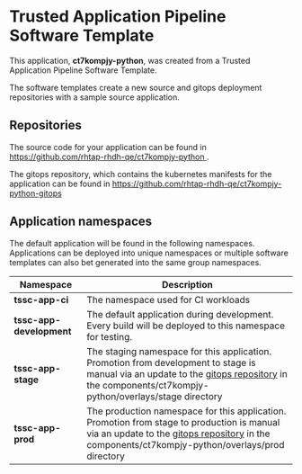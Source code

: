 # Trusted Application Pipeline Software Template

This application, **ct7kompjy-python**, was created from a Trusted Application Pipeline Software Template.

The software templates create a new source and gitops deployment repositories with a sample source application. 

## Repositories

The source code for your application can be found in [https://github.com/rhtap-rhdh-qe/ct7kompjy-python ](https://github.com/rhtap-rhdh-qe/ct7kompjy-python ).
 
The gitops repository, which contains the kubernetes manifests for the application can be found in 
[https://github.com/rhtap-rhdh-qe/ct7kompjy-python-gitops ](https://github.com/rhtap-rhdh-qe/ct7kompjy-python-gitops ) 

## Application namespaces 

The default application will be found in the following namespaces. Applications can be deployed into unique namespaces or multiple software templates can also bet generated into the same group namespaces.  

|  Namespace   |  Description   |  
| -------- | -------- |
| **tssc-app-ci** | The namespace used for CI workloads |
| **tssc-app-development** | The default application during development. Every build will be deployed to this namespace for testing. |
| **tssc-app-stage** | The staging namespace for this application. Promotion from development to stage is manual via an update to the [gitops repository](https://github.com/rhtap-rhdh-qe/ct7kompjy-python-gitops ) in the components/ct7kompjy-python/overlays/stage directory |
| **tssc-app-prod** | The production namespace for this application. Promotion from stage to production is manual via an update to the [gitops repository](https://github.com/rhtap-rhdh-qe/ct7kompjy-python-gitops ) in the components/ct7kompjy-python/overlays/prod directory |